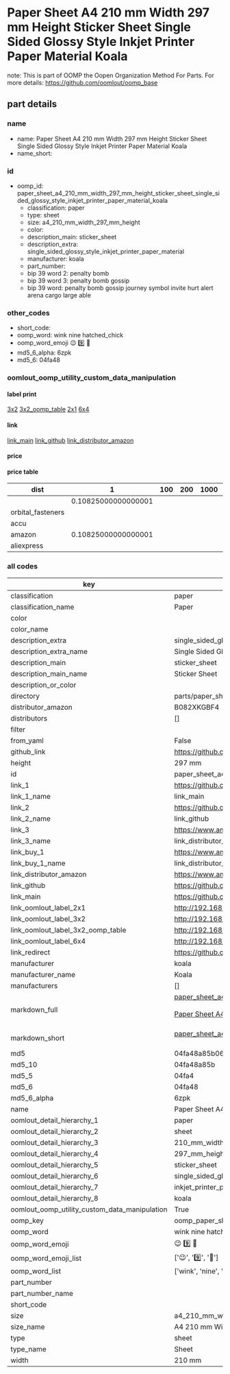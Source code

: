 # Paper Sheet A4 210 mm Width 297 mm Height Sticker Sheet Single Sided Glossy Style Inkjet Printer Paper Material Koala  

note: This is part of OOMP the Oopen Organization Method For Parts. For more details: https://github.com/oomlout/oomp_base

##  part details
  







### name
* name: Paper Sheet A4 210 mm Width 297 mm Height Sticker Sheet Single Sided Glossy Style Inkjet Printer Paper Material Koala
* name_short: 
### id
* oomp_id: paper_sheet_a4_210_mm_width_297_mm_height_sticker_sheet_single_sided_glossy_style_inkjet_printer_paper_material_koala
  * classification: paper
  * type: sheet
  * size: a4_210_mm_width_297_mm_height
  * color: 
  * description_main: sticker_sheet
  * description_extra: single_sided_glossy_style_inkjet_printer_paper_material
  * manufacturer: koala
  * part_number: 
  * bip 39 word 2: penalty bomb
  * bip 39 word 3: penalty bomb gossip
  * bip 39 word: penalty bomb gossip journey symbol invite hurt alert arena cargo large able

### other_codes
* short_code: 
* oomp_word: wink nine hatched_chick
* oomp_word_emoji :wink: :nine: :hatched_chick:
* md5_6_alpha: 6zpk
* md5_6: 04fa48






### oomlout_oomp_utility_custom_data_manipulation
#### label print
[3x2](http://192.168.1.245:1112/?label=oomp%206zpk)
[3x2_oomp_table](http://192.168.1.108:1112/?label=oomp%206zpk)
[2x1](http://192.168.1.242:1112/?label=oomp%206zpk)
[6x4](http://192.168.1.55:1112/?label=oomp%206zpk)    

#### link

[link_main](https://github.com/oomlout/oomlout_oomp_version_1_messy/tree/main/parts/paper_sheet_a4_210_mm_width_297_mm_height_sticker_sheet_single_sided_glossy_style_inkjet_printer_paper_material_koala) [link_github](https://github.com/oomlout/oomlout_oomp_version_1_messy/tree/main/parts/paper_sheet_a4_210_mm_width_297_mm_height_sticker_sheet_single_sided_glossy_style_inkjet_printer_paper_material_koala) [link_distributor_amazon](https://www.amazon.co.uk/dp/B082XKGBF4)                            

#### price

#### price table
| dist | 1 | 100 | 200 | 1000 | 10000 |
|------|---|-----|-----|------|-------|
|  | 0.10825000000000001 |  |  |  |  |
| orbital_fasteners |  |  |  |  |  | 
| accu |  |  |  |  |  | 
| amazon | 0.10825000000000001 |  |  |  |  | 
| aliexpress |  |  |  |  |  | 














### all codes 
| key | value |  
| --- | --- |  
| classification | paper |  
| classification_name | Paper |  
| color |  |  
| color_name |  |  
| description_extra | single_sided_glossy_style_inkjet_printer_paper_material |  
| description_extra_name | Single Sided Glossy Style Inkjet Printer Paper Material |  
| description_main | sticker_sheet |  
| description_main_name | Sticker Sheet |  
| description_or_color |   |  
| directory | parts/paper_sheet_a4_210_mm_width_297_mm_height_sticker_sheet_single_sided_glossy_style_inkjet_printer_paper_material_koala |  
| distributor_amazon | B082XKGBF4 |  
| distributors | [] |  
| filter |  |  
| from_yaml | False |  
| github_link | https://github.com/oomlout/oomlout_oomp_part_src/tree/main/parts/paper_sheet_a4_210_mm_width_297_mm_height_sticker_sheet_single_sided_glossy_style_inkjet_printer_paper_material_koala |  
| height | 297 mm |  
| id | paper_sheet_a4_210_mm_width_297_mm_height_sticker_sheet_single_sided_glossy_style_inkjet_printer_paper_material_koala |  
| link_1 | https://github.com/oomlout/oomlout_oomp_version_1_messy/tree/main/parts/paper_sheet_a4_210_mm_width_297_mm_height_sticker_sheet_single_sided_glossy_style_inkjet_printer_paper_material_koala |  
| link_1_name | link_main |  
| link_2 | https://github.com/oomlout/oomlout_oomp_version_1_messy/tree/main/parts/paper_sheet_a4_210_mm_width_297_mm_height_sticker_sheet_single_sided_glossy_style_inkjet_printer_paper_material_koala |  
| link_2_name | link_github |  
| link_3 | https://www.amazon.co.uk/dp/B082XKGBF4 |  
| link_3_name | link_distributor_amazon |  
| link_buy_1 | https://www.amazon.co.uk/dp/B082XKGBF4 |  
| link_buy_1_name | link_distributor_amazon |  
| link_distributor_amazon | https://www.amazon.co.uk/dp/B082XKGBF4 |  
| link_github | https://github.com/oomlout/oomlout_oomp_version_1_messy/tree/main/parts/paper_sheet_a4_210_mm_width_297_mm_height_sticker_sheet_single_sided_glossy_style_inkjet_printer_paper_material_koala |  
| link_main | https://github.com/oomlout/oomlout_oomp_version_1_messy/tree/main/parts/paper_sheet_a4_210_mm_width_297_mm_height_sticker_sheet_single_sided_glossy_style_inkjet_printer_paper_material_koala |  
| link_oomlout_label_2x1 | http://192.168.1.242:1112/?label=oomp%206zpk |  
| link_oomlout_label_3x2 | http://192.168.1.245:1112/?label=oomp%206zpk |  
| link_oomlout_label_3x2_oomp_table | http://192.168.1.108:1112/?label=oomp%206zpk |  
| link_oomlout_label_6x4 | http://192.168.1.55:1112/?label=oomp%206zpk |  
| link_redirect | https://github.com/oomlout/oomlout_oomp_version_1_messy/tree/main/parts/paper_sheet_a4_210_mm_width_297_mm_height_sticker_sheet_single_sided_glossy_style_inkjet_printer_paper_material_koala |  
| manufacturer | koala |  
| manufacturer_name | Koala |  
| manufacturers | [] |  
| markdown_full | [paper_sheet_a4_210_mm_width_297_mm_height_sticker_sheet_single_sided_glossy_style_inkjet_printer_paper_material_koala](none)<br>[](none)<br>[Paper Sheet A4 210 Mm Width 297 Mm Height Sticker Sheet Single Sided Glossy Style Inkjet Printer Paper Material Koala](none)<br><br> |  
| markdown_short | [paper_sheet_a4_210_mm_width_297_mm_height_sticker_sheet_single_sided_glossy_style_inkjet_printer_paper_material_koala](none)<br><br> |  
| md5 | 04fa48a85b062df9d86e3786c9c64d14 |  
| md5_10 | 04fa48a85b |  
| md5_5 | 04fa4 |  
| md5_6 | 04fa48 |  
| md5_6_alpha | 6zpk |  
| name | Paper Sheet A4 210 mm Width 297 mm Height Sticker Sheet Single Sided Glossy Style Inkjet Printer Paper Material Koala |  
| oomlout_detail_hierarchy_1 | paper |  
| oomlout_detail_hierarchy_2 | sheet |  
| oomlout_detail_hierarchy_3 | 210_mm_width |  
| oomlout_detail_hierarchy_4 | 297_mm_height |  
| oomlout_detail_hierarchy_5 | sticker_sheet |  
| oomlout_detail_hierarchy_6 | single_sided_glossy_style |  
| oomlout_detail_hierarchy_7 | inkjet_printer_paper_material |  
| oomlout_detail_hierarchy_8 | koala |  
| oomlout_oomp_utility_custom_data_manipulation | True |  
| oomp_key | oomp_paper_sheet_a4_210_mm_width_297_mm_height_sticker_sheet_single_sided_glossy_style_inkjet_printer_paper_material_koala |  
| oomp_word | wink nine hatched_chick |  
| oomp_word_emoji | :wink: :nine: :hatched_chick: |  
| oomp_word_emoji_list | [':wink:', ':nine:', ':hatched_chick:'] |  
| oomp_word_list | ['wink', 'nine', 'hatched_chick'] |  
| part_number |  |  
| part_number_name |  |  
| short_code |  |  
| size | a4_210_mm_width_297_mm_height |  
| size_name | A4 210 mm Width 297 mm Height |  
| type | sheet |  
| type_name | Sheet |  
| width | 210 mm |  
